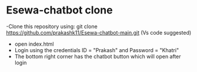 # Esewa-chatbot clone
-Clone this repository using:
	 git clone https://github.com/prakashk11/Esewa-chatbot-main.git (Vs code suggested)
- open index.html
- Login using the credentials ID = "Prakash" and Password = "Khatri"
- The bottom right corner has the chatbot button which will open after login
